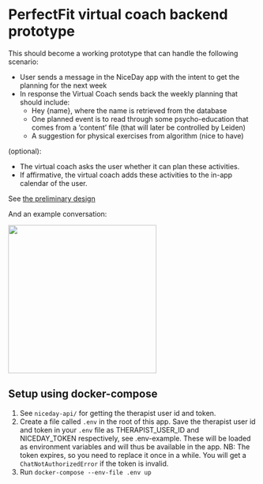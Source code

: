 # PerfectFit virtual coach backend prototype

This should become a working prototype that can handle the following scenario: 
* User sends a message in the NiceDay app with the intent to get the planning for the next week 
* In response the Virtual Coach sends back the weekly planning that should include: 
  - Hey {name}, where the name is retrieved from the database 
  - One planned event is to read through some psycho-education that comes from a ‘content’ file (that will later be controlled by Leiden)
  - A suggestion for physical exercises from algorithm (nice to have)

(optional):
- The virtual coach asks the user whether it can plan these activities.
- If affirmative, the virtual coach adds these activities to the in-app calendar of the user.

See [the preliminary design](https://whimsical.com/perfectfit-UtvRnxdP8P79humXTnjb9J)

And an example conversation:

<img src="https://user-images.githubusercontent.com/9945255/116060273-054fb080-a682-11eb-9fe4-d864305bf4d2.png" width="300" >

## Setup using docker-compose
1. See `niceday-api/` for getting the therapist user id and token. 
2. Create a file called `.env` in the root of this app.
Save the therapist user id and token in your `.env` file as THERAPIST_USER_ID and NICEDAY_TOKEN respectively,
see .env-example. These will be loaded as environment variables and will thus be available in the app.
NB: The token expires, so you need to replace it once in a while. 
You will get a `ChatNotAuthorizedError` if the token is invalid.
3. Run `docker-compose --env-file .env up`